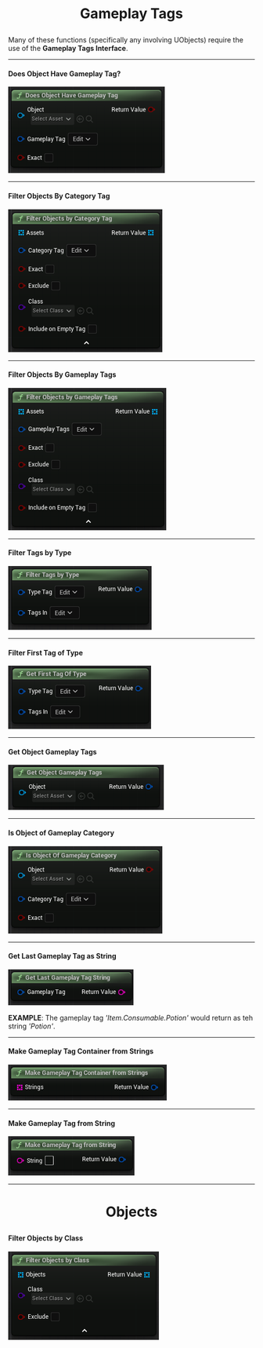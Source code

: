 # <p style="text-align: center;">Gameplay Tags</p>
Many of these functions (specifically any involving UObjects) require the use of the **Gameplay Tags Interface**.
***
#### Does Object Have Gameplay Tag?
![alt text](../../images/functions/f_g_gtag_DoesObjHavTag.png)
***
#### Filter Objects By Category Tag
![alt text](../../images/functions/f_g_gtag_FilterObjCategory.png)
***
#### Filter Objects By Gameplay Tags
![alt text](../../images/functions/f_g_gtag_FilterObjTags.png)
***
#### Filter Tags by Type
![alt text](../../images/functions/f_g_gtag_FilterTagType.png) 
***
#### Filter First Tag of Type
![alt text](../../images/functions/f_g_gtag_GetFirstTagType.png) 
***
#### Get Object Gameplay Tags
![alt text](../../images/functions/f_g_gtag_GetObjTags.png) 
***
#### Is Object of Gameplay Category
![alt text](../../images/functions/f_g_gtag_IsObjectCategory.png)
***
#### Get Last Gameplay Tag as String
![alt text](../../images/functions/f_g_gtag_LastTagAsString.png)

**EXAMPLE**: The gameplay tag *'Item.Consumable.Potion'* would return as teh string *'Potion'*.

***
#### Make Gameplay Tag Container from Strings
![alt text](../../images/functions/f_g_gtag_StringsToTags.png)

***
#### Make Gameplay Tag from String

![alt text](../../images/functions/f_g_gtag_StringToTag.png)

***
# <p style="text-align: center;">Objects</p>
#### Filter Objects by Class
![alt text](../../images/functions/f_g_obj_FilterByClass.png)
